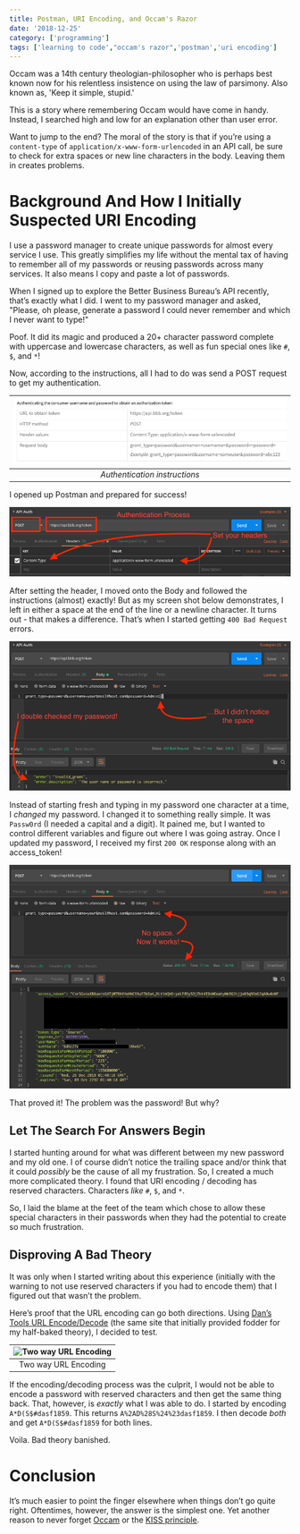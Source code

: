 ```yaml
---
title: Postman, URI Encoding, and Occam's Razor
date: '2018-12-25'
category: ['programming']
tags: ['learning to code',"occam's razor",'postman','uri encoding']
---
```

Occam was a 14th century theologian-philosopher who is perhaps best known now for his relentless insistence on using the law of parsimony. Also known as, 'Keep it simple, stupid.'

This is a story where remembering Occam would have come in handy. Instead, I searched high and low for an explanation other than user error.

Want to jump to the end? The moral of the story is that if you’re using a `content-type` of `application/x-www-form-urlencoded` in an API call, be sure to check for extra spaces or new line characters in the body. Leaving them in creates problems. 

# Background And How I Initially Suspected URI Encoding
I use a password manager to create unique passwords for almost every service I use. This greatly simplifies my life without the mental tax of having to remember all of my passwords or reusing passwords across many services. It also means I copy and paste a lot of passwords.

When I signed up to explore the Better Business Bureau’s API recently, that’s exactly what I did. I went to my password manager and asked, "Please, oh please, generate a password I could never remember and which I never want to type!"

Poof. It did its magic and produced a 20+ character password complete with uppercase and lowercase characters, as well as fun special ones like `#`, `$`, and `*`! 

Now, according to the instructions, all I had to do was send a POST request to get my authentication.

| ![BBB API Instructions](./BBB-API-Instructions.png)|
|:---:|
| *Authentication instructions* |

I opened up Postman and prepared for success! 

![Postman Header Config](./Postman-Header-Config.png)

After setting the header, I moved onto the Body and followed the instructions (almost) exactly! But as my screen shot below demonstrates, I left in either a space at the end of the line or a newline character. It turns out - that makes a difference. That’s when I started getting `400 Bad Request` errors.

![Postman Body Config With Errors](./Postman-Body-Config-With-Errors.png)

Instead of starting fresh and typing in my password one character at a time, I *changed* my password. I changed it to something really simple. It was `Passw0rd` (I needed a capital and a digit). It pained me, but I wanted to control different variables and figure out where I was going astray. Once I updated my password, I received my first `200 OK` response along with an access_token!

![Postman Body Config Success](./Postman-Body-Config-Success.png)

That proved it! The problem was the password! But why? 

## Let The Search For Answers Begin
I started hunting around for what was different between my new password and my old one. I of course didn’t notice the trailing space and/or think that it could *possibly* be the cause of all my frustration. So, I created a much more complicated theory. I found that URI encoding / decoding has reserved characters. Characters *like* `#`, `$`, and `*`.

So, I laid the blame at the feet of the team which chose to allow these special characters in their passwords when they had the potential to create so much frustration. 

## Disproving A Bad Theory
It was only when I started writing about this experience (initially with the warning to not use reserved characters if you had to encode them) that I figured out that wasn’t the problem.

Here’s proof that the URL encoding can go both directions. Using [Dan’s Tools URL Encode/Decode](https://www.url-encode-decode.com/) (the same site that initially provided fodder for my half-baked theory), I decided to test.

| ![Two way URL Encoding](https://media.giphy.com/media/1ziDlkSSPJ8yLRvUvU/giphy.gif) |
|:---:|
| Two way URL Encoding |

If the encoding/decoding process was the culprit, I would not be able to encode a password with reserved characters and then get the same thing back. That, however, is *exactly* what I was able to do. I started by encoding `A*D(S$#dasf1859`. This returns `A%2AD%28S%24%23dasf1859`. I then decode *both* and get `A*D(S$#dasf1859` for both lines. 

Voila. Bad theory banished. 

# Conclusion

It’s much easier to point the finger elsewhere when things don’t go quite right. Oftentimes, however, the answer is the simplest one. Yet another reason to never forget [Occam](https://www.merriam-webster.com/dictionary/Occam's%20razor) or the [KISS principle](https://en.wikipedia.org/wiki/KISS_principle).